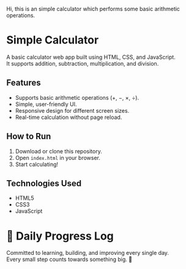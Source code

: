 Hi, this is an simple calculator which performs some basic arithmetic operations.

# Simple Calculator

A basic calculator web app built using HTML, CSS, and JavaScript.  
It supports addition, subtraction, multiplication, and division.

## Features
- Supports basic arithmetic operations (+, −, ×, ÷).  
- Simple, user-friendly UI.  
- Responsive design for different screen sizes.  
- Real-time calculation without page reload.  

## How to Run
1. Download or clone this repository.
2. Open `index.html` in your browser.
3. Start calculating!

## Technologies Used
- HTML5
- CSS3
- JavaScript

# 🚀 Daily Progress Log

Committed to learning, building, and improving every single day.  
Every small step counts towards something big. 🌱